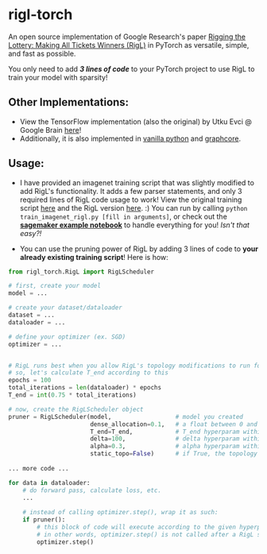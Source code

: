 # rigl-torch

An open source implementation of Google Research's paper [Rigging the Lottery: Making All Tickets Winners (RigL)](https://github.com/google-research/rigl) in PyTorch as versatile, simple, and fast as possible.

You only need to add ***3 lines of code*** to your PyTorch project to use RigL to train your model with sparsity!

## Other Implementations:
- View the TensorFlow implementation (also the original) by Utku Evci @ Google Brain [here](https://github.com/google-research/rigl)!
- Additionally, it is also implemented in [vanilla python](https://evcu.github.io/ml/sparse-micrograd/) and [graphcore](https://github.com/graphcore/examples/tree/master/applications/tensorflow/dynamic_sparsity/mnist_rigl).

## Usage:
- I have provided an imagenet training script that was slightly modified to add RigL's functionality. It adds a few parser statements, and only 3 required lines of RigL code usage to work! View the original training script [here](https://github.com/pytorch/examples/tree/master/imagenet) and the RigL version [here](https://github.com/McCrearyD/rigl-pytorch/blob/master/train_imagenet_rigl.py). :) You can run by calling `python train_imagenet_rigl.py [fill in arguments]`, or check out the **[sagemaker example notebook](https://github.com/McCrearyD/rigl-pytorch/blob/master/sagemaker/rigl.ipynb)** to handle everything for you! *Isn't that easy?!*

- You can use the pruning power of RigL by adding 3 lines of code to **your already existing training script**! Here is how:

```python
from rigl_torch.RigL import RigLScheduler

# first, create your model
model = ...

# create your dataset/dataloader
dataset = ...
dataloader = ...

# define your optimizer (ex. SGD)
optimizer = ...


# RigL runs best when you allow RigL's topology modifications to run for 75% of the total training iterations (batches)
# so, let's calculate T_end according to this
epochs = 100
total_iterations = len(dataloader) * epochs
T_end = int(0.75 * total_iterations)

# now, create the RigLScheduler object
pruner = RigLScheduler(model,                  # model you created
                       dense_allocation=0.1,   # a float between 0 and 1 that designates how sparse you want the network to be (0.1 dense_allocation = 90% sparse)
                       T_end=T_end,            # T_end hyperparam within the paper (recommended = 75% * total_iterations)
                       delta=100,              # delta hyperparam within the paper (recommended = 100)
                       alpha=0.3,              # alpha hyperparam within the paper (recommended = 0.3)
                       static_topo=False)      # if True, the topology will be frozen, in other words RigL will not do it's job (for debugging)
                       
... more code ...

for data in dataloader:
    # do forward pass, calculate loss, etc.
    ...
    
    # instead of calling optimizer.step(), wrap it as such:
    if pruner():
        # this block of code will execute according to the given hyperparameter schedule
        # in other words, optimizer.step() is not called after a RigL step
        optimizer.step()
```
